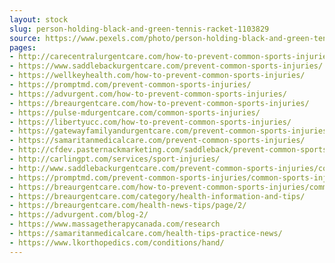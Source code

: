 ```yaml
---
layout: stock
slug: person-holding-black-and-green-tennis-racket-1103829
source: https://www.pexels.com/photo/person-holding-black-and-green-tennis-racket-1103829/
pages:
- http://carecentralurgentcare.com/how-to-prevent-common-sports-injuries/
- https://www.saddlebackurgentcare.com/prevent-common-sports-injuries/
- https://wellkeyhealth.com/how-to-prevent-common-sports-injuries/
- https://promptmd.com/prevent-common-sports-injuries/
- https://advurgent.com/how-to-prevent-common-sports-injuries/
- https://breaurgentcare.com/how-to-prevent-common-sports-injuries/
- https://pulse-mdurgentcare.com/common-sports-injuries/
- https://libertyucc.com/how-to-prevent-common-sports-injuries/
- https://gatewayfamilyandurgentcare.com/prevent-common-sports-injuries/
- https://samaritanmedicalcare.com/prevent-common-sports-injuries/
- http://cfdev.pasternackmarketing.com/saddleback/prevent-common-sports-injuries/
- http://carlingpt.com/services/sport-injuries/
- http://www.saddlebackurgentcare.com/prevent-common-sports-injuries/common-sports-injuries-urgent-care/
- https://promptmd.com/prevent-common-sports-injuries/common-sports-injuries-urgent-care/
- https://breaurgentcare.com/how-to-prevent-common-sports-injuries/common-sports-injuries-urgent-care/
- https://breaurgentcare.com/category/health-information-and-tips/
- https://breaurgentcare.com/health-news-tips/page/2/
- https://advurgent.com/blog-2/
- https://www.massagetherapycanada.com/research
- https://samaritanmedicalcare.com/health-tips-practice-news/
- https://www.lkorthopedics.com/conditions/hand/
---
```

